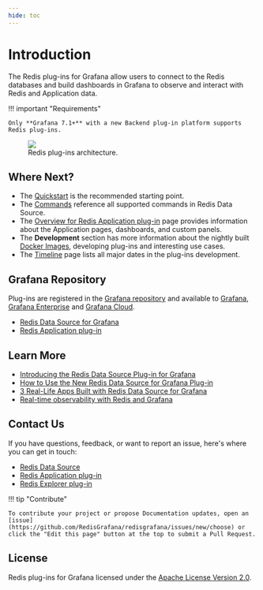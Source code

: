```yaml
---
hide: toc
---
```


# Introduction

The Redis plug-ins for Grafana allow users to connect to the Redis databases and build dashboards in Grafana to observe and interact with Redis and Application data.

!!! important "Requirements"

    Only **Grafana 7.1+** with a new Backend plug-in platform supports Redis plug-ins.

<figure>
  <img class="sandwich" src="/images/redis-plugins.png"/>
  <figcaption>Redis plug-ins architecture.</figcaption>
</figure>

## Where Next?

- The [Quickstart](quickstart.md) is the recommended starting point.
- The [Commands](redis-datasource/commands.md) reference all supported commands in Redis Data Source.
- The [Overview for Redis Application plug-in](redis-app/overview.md) page provides information about the Application pages, dashboards, and custom panels.
- The **Development** section has more information about the nightly built [Docker Images](development/images.md), developing plug-ins and interesting use cases.
- The [Timeline](timeline.md) page lists all major dates in the plug-ins development.

## Grafana Repository

Plug-ins are registered in the [Grafana repository](https://grafana.com/grafana/plugins/) and available to [Grafana](https://grafana.com/), [Grafana Enterprise](https://grafana.com/products/enterprise/) and [Grafana Cloud](https://grafana.com/products/cloud/).

- [Redis Data Source for Grafana](https://grafana.com/grafana/plugins/redis-datasource/)
- [Redis Application plug-in](https://grafana.com/grafana/plugins/redis-app/)

## Learn More

- [Introducing the Redis Data Source Plug-in for Grafana](https://redislabs.com/blog/introducing-the-redis-data-source-plug-in-for-grafana/)
- [How to Use the New Redis Data Source for Grafana Plug-in](https://redislabs.com/blog/how-to-use-the-new-redis-data-source-for-grafana-plug-in/)
- [3 Real-Life Apps Built with Redis Data Source for Grafana](https://redislabs.com/blog/3-real-life-apps-built-with-redis-data-source-for-grafana/)
- [Real-time observability with Redis and Grafana](https://grafana.com/go/observabilitycon/real-time-observability-with-redis-and-grafana/)

## Contact Us

If you have questions, feedback, or want to report an issue, here's where you can get in touch:

- [Redis Data Source](https://github.com/RedisGrafana/grafana-redis-datasource/issues/new/choose)
- [Redis Application plug-in](https://github.com/RedisGrafana/grafana-redis-app/issues/new/choose)
- [Redis Explorer plug-in](https://github.com/RedisGrafana/grafana-redis-explorer/issues/new/choose)

!!! tip "Contribute"

    To contribute your project or propose Documentation updates, open an [issue](https://github.com/RedisGrafana/redisgrafana/issues/new/choose) or click the "Edit this page" button at the top to submit a Pull Request.

## License

Redis plug-ins for Grafana licensed under the [Apache License Version 2.0](https://github.com/RedisGrafana/RedisGrafana/blob/main/LICENSE).
